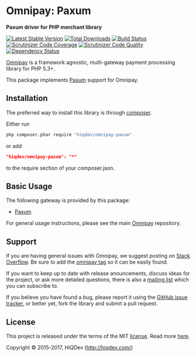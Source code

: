 # Omnipay: Paxum

**Paxum driver for PHP merchant library**

[![Latest Stable Version](https://poser.pugx.org/hiqdev/omnipay-paxum/v/stable)](https://packagist.org/packages/hiqdev/omnipay-paxum)
[![Total Downloads](https://poser.pugx.org/hiqdev/omnipay-paxum/downloads)](https://packagist.org/packages/hiqdev/omnipay-paxum)
[![Build Status](https://img.shields.io/travis/hiqdev/omnipay-paxum.svg)](https://travis-ci.org/hiqdev/omnipay-paxum)
[![Scrutinizer Code Coverage](https://img.shields.io/scrutinizer/coverage/g/hiqdev/omnipay-paxum.svg)](https://scrutinizer-ci.com/g/hiqdev/omnipay-paxum/)
[![Scrutinizer Code Quality](https://img.shields.io/scrutinizer/g/hiqdev/omnipay-paxum.svg)](https://scrutinizer-ci.com/g/hiqdev/omnipay-paxum/)
[![Dependency Status](https://www.versioneye.com/php/hiqdev:omnipay-paxum/dev-master/badge.svg)](https://www.versioneye.com/php/hiqdev:omnipay-paxum/dev-master)

[Omnipay](https://github.com/omnipay/omnipay) is a framework agnostic, multi-gateway payment
processing library for PHP 5.3+.

This package implements [Paxum](https://paupal.com/) support for Omnipay.

## Installation

The preferred way to install this library is through [composer](http://getcomposer.org/download/).

Either run

```sh
php composer.phar require "hiqdev/omnipay-paxum"
```

or add

```json
"hiqdev/omnipay-paxum": "*"
```

to the require section of your composer.json.

## Basic Usage

The following gateway is provided by this package:

* [Paxum](http://paxum.com/)

For general usage instructions, please see the main [Omnipay](https://github.com/omnipay/omnipay) repository.

## Support

If you are having general issues with Omnipay, we suggest posting on
[Stack Overflow](http://stackoverflow.com/). Be sure to add the
[omnipay tag](http://stackoverflow.com/questions/tagged/omnipay) so it can be easily found.

If you want to keep up to date with release anouncements, discuss ideas for the project,
or ask more detailed questions, there is also a [mailing list](https://groups.google.com/forum/#!forum/omnipay) which
you can subscribe to.

If you believe you have found a bug, please report it using the [GitHub issue tracker](https://github.com/hiqdev/omnipay-paxum/issues),
or better yet, fork the library and submit a pull request.

## License

This project is released under the terms of the MIT [license](LICENSE).
Read more [here](http://choosealicense.com/licenses/mit).

Copyright © 2015-2017, HiQDev (http://hiqdev.com/)
